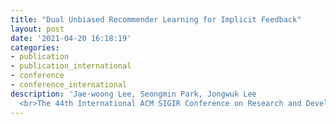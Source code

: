 ```yaml
---
title: "Dual Unbiased Recommender Learning for Implicit Feedback" 
layout: post
date: '2021-04-20 16:18:19'
categories:
- publication
- publication_international
- conference
- conference_international
description: 'Jae-woong Lee, Seongmin Park, Jongwuk Lee 
  <br>The 44th International ACM SIGIR Conference on Research and Development in Information Retrieval (SIGIR 2021) <br> Online (Virtual Event), July 11-15, 2021'
---
```

